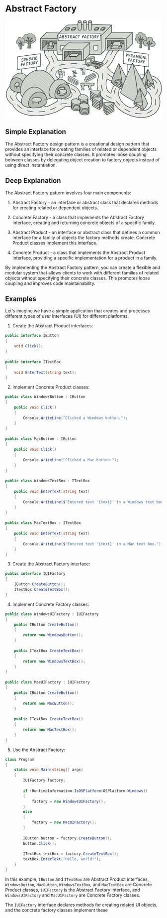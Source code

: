 # Abstract Factory

![](../Assets/abstract-factory.png)

## Simple Explanation

The Abstract Factory design pattern is a creational design pattern that provides an interface for creating families of related or dependent objects without specifying their concrete classes. It promotes loose coupling between classes by delegating object creation to factory objects instead of using direct instantiation.

## Deep Explanation

The Abstract Factory pattern involves four main components:

1. Abstract Factory - an interface or abstract class that declares methods for creating related or dependent objects.

2. Concrete Factory - a class that implements the Abstract Factory interface, creating and returning concrete objects of a specific family.

3. Abstract Product - an interface or abstract class that defines a common interface for a family of objects the factory methods create. Concrete Product classes implement this interface.

4. Concrete Product - a class that implements the Abstract Product interface, providing a specific implementation for a product in a family.

By implementing the Abstract Factory pattern, you can create a flexible and modular system that allows clients to work with different families of related objects without specifying their concrete classes. This promotes loose coupling and improves code maintainability.

## Examples

Let's imagine we have a simple application that creates and processes different types of user interfaces (UI) for different platforms.

1. Create the Abstract Product interfaces:

```C#
public interface IButton
{
    void Click();
}

public interface ITextBox
{
    void EnterText(string text);
}
```

2. Implement Concrete Product classes:

```C#
public class WindowsButton : IButton
{
    public void Click()
    {
        Console.WriteLine("Clicked a Windows button.");
    }
}

public class MacButton : IButton
{
    public void Click()
    {
        Console.WriteLine("Clicked a Mac button.");
    }
}

public class WindowsTextBox : ITextBox
{
    public void EnterText(string text)
    {
        Console.WriteLine($"Entered text '{text}' in a Windows text box.");
    }
}

public class MacTextBox : ITextBox
{
    public void EnterText(string text)
    {
        Console.WriteLine($"Entered text '{text}' in a Mac text box.");
    }
}
```

3. Create the Abstract Factory interface:

```C#
public interface IUIFactory
{
    IButton CreateButton();
    ITextBox CreateTextBox();
}
```

4. Implement Concrete Factory classes:

```C#
public class WindowsUIFactory : IUIFactory
{
    public IButton CreateButton()
    {
        return new WindowsButton();
    }

    public ITextBox CreateTextBox()
    {
        return new WindowsTextBox();
    }
}

public class MacUIFactory : IUIFactory
{
    public IButton CreateButton()
    {
        return new MacButton();
    }

    public ITextBox CreateTextBox()
    {
        return new MacTextBox();
    }
}
```

5. Use the Abstract Factory:

```C#
class Program
{
    static void Main(string[] args)
    {
        IUIFactory factory;

        if (RuntimeInformation.IsOSPlatform(OSPlatform.Windows))
        {
            factory = new WindowsUIFactory();
        }
        else
        {
            factory = new MacUIFactory();
        }

        IButton button = factory.CreateButton();
        button.Click();

        ITextBox textBox = factory.CreateTextBox();
        textBox.EnterText("Hello, world!");
    }
}
```

In this example, `IButton` and `ITextBox` are Abstract Product interfaces, `WindowsButton`, `MacButton`, `WindowsTextBox`, and `MacTextBox` are Concrete Product classes, `IUIFactory` is the Abstract Factory interface, and `WindowsUIFactory` and `MacUIFactory` are Concrete Factory classes.

The `IUIFactory` interface declares methods for creating related UI objects, and the concrete factory classes implement these